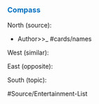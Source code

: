 




### <span style="color:#0070c0">Compass</span>
North (source):
- Author>>_           #cards/names


West (similar):


East (opposite):


South (topic):


#Source/Entertainment-List
